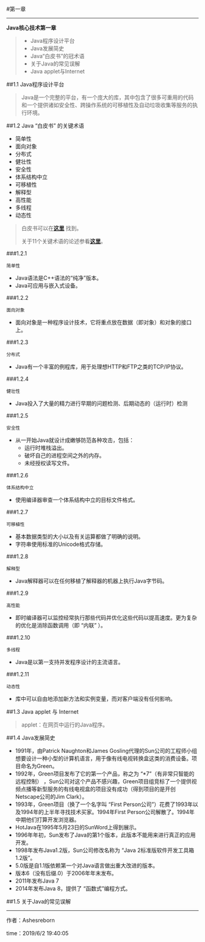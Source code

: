 #第一章

-----------------------------

**Java核心技术第一章**

>* Java程序设计平台
>* Java发展简史
>* Java“白皮书”的冠术语
>* 关于Java的常见误解
>* Java applet与Internet


##1.1 Java程序设计平台

>Java是一个完整的平台，有一个庞大的库，其中包含了很多可重用的代码和一个提供诸如安全性、跨操作系统的可移植性及自动垃圾收集等服务的执行环境。

##1.2 Java “白皮书” 的关键术语

* 简单性
* 面向对象
* 分布式
* 健壮性
* 安全性
* 体系结构中立
* 可移植性
* 解释型
* 高性能
* 多线程
* 动态性

> 白皮书可以在[**这里**](www.oracle.com/technetwork/java/langenv-140151.html "白皮书") 找到。
> 
> 关于11个关键术语的论述参看[**这里**](http://horstmann.com/corejava/java-an-overview/7Gosling.pdf)。

###1.2.1

    简单性

* Java语法是C++语法的“纯净”版本。
* Java可应用与嵌入式设备。

###1.2.2

    面向对象

* 面向对象是一种程序设计技术，它将重点放在数据（即对象）和对象的接口上。

###1.2.3

    分布式

* Java有一个丰富的例程库，用于处理想HTTP和FTP之类的TCP/IP协议。

###1.2.4

    健壮性

* Java投入了大量的精力进行早期的问题检测、后期动态的（运行时）检测

###1.2.5

    安全性

* 从一开始Java就设计成嫩够防范各种攻击，包括：
	* 运行时堆栈溢出。
	* 破坏自己的进程空间之外的内存。
	* 未经授权读写文件。

###1.2.6

    体系结构中立

* 使用编译器审查一个体系结构中立的目标文件格式。

###1.2.7

    可移植性

* 基本数据类型的大小以及有关运算都做了明确的说明。
* 字符串使用标准的Unicode格式存储。

###1.2.8

    解释型

* Java解释器可以在任何移植了解释器的机器上执行Java字节码。

###1.2.9

    高性能

* 即时编译器可以监控经常执行那些代码并优化这些代码以提高速度。更为复杂的优化是消除函数调用（即 “内联” ）。

###1.2.10

    多线程

* Java是以第一支持并发程序设计的主流语言。

###1.2.11

    动态性

* 库中可以自由地添加新方法和实例变量，而对客户端没有任何影响。

##1.3 Java applet 与 Internet

> applet：在网页中运行的Java程序。



##1.4 Java发展简史 

* 1991年，由Patrick Naughton和James Gosling代理的Sun公司的工程师小组想要设计一种小型的计算机语言，用于像有线电视转换盒这类的消费设备。项目命名为Green。
* 1992年，Green项目发布了它的第一个产品，称之为 “*7”（有非常只智能的远程控制） ，Sun公司对这个产品不感兴趣，Green项目组竞标了一个提供视频点播等新型服务的有线电视盒的项目没有成功（得到项目的是开创Netscape公司的Jim Clark）。
* 1993年，Green项目（换了一个名字叫 “First Person公司”）花费了1993年以及1994年的上半年寻找技术买家。1994年First Person公司解散了。1994年中期他们打算开发浏览器。
* HotJava在1995年5月23日的SunWord上得到展示。
* 1996年年初，Sun发布了Java的第1个版本，此版本不能用来进行真正的应用开发。
* 1998年发布Java1.2版，Sun公司修改名称为 “Java 2标准版软件开发工具箱1.2版”。
* 5.0版是自1.1版依赖第一个对Java语言做出重大改进的版本。
* 版本6（没有后缀.0）于2006年年末发布。
* 2011年发布Java 7
* 2014年发布Java 8，提供了 “函数式”编程方式。

##1.5 关于Java的常见误解








----------------------------------------------------------
作者：Ashesreborn

time：2019/6/2 19:40:05 